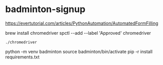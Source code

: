 # badminton-signup

https://evertutorial.com/articles/PythonAutomation/AutomatedFormFilling

brew install chromedriver
spctl --add --label 'Approved' chromedriver

```./chromedriver```

python -m venv badminton
source badminton/bin/activate
pip -r install requirements.txt

